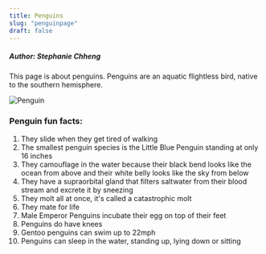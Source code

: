 ```yaml
---
title: Penguins
slug: "penguinpage"
draft: false
---
```


##### Author: Stephanie Chheng

This page is about penguins. Penguins are an aquatic flightless bird, native to the southern hemisphere.

![Penguin](https://cdn.pixabay.com/photo/2014/08/27/12/58/penguins-429128_1280.jpg?raw=true)

### **Penguin fun facts:**
1. They slide when they get tired of walking
2. The smallest penguin species is the Little Blue Penguin standing at only 16 inches
3. They camouflage in the water because their black bend looks like the ocean from above and their white belly looks like the sky from below
4. They have a supraorbital gland that filters saltwater from their blood stream and excrete it by sneezing
5. They molt all at once, it's called a catastrophic molt
6. They mate for life
7. Male Emperor Penguins incubate their egg on top of their feet
8. Penguins do have knees
9. Gentoo penguins can swim up to 22mph
10. Penguins can sleep in the water, standing up, lying down or sitting
